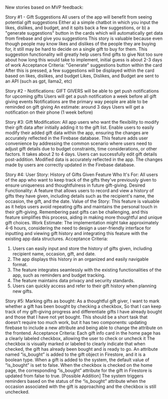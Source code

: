 New stories based on MVP feedback:

Story #1 - Gift Suggestions
All users of the app will benefit from seeing potential gift suggestions
Either a) a simple chatbot in which you input the likes, dislikes, and budget, and it spits back a few suggestions, or b) a "generate suggestions" button in the cards which will automatically get data from firebase and give you suggestions
This story is valuable because even though people may know likes and dislikes of the people they are buying for, it still may be hard to decide on a single gift to buy for them. This suggestion functionality will greatly help users find gifts to give
Not too sure about how long this would take to implement, initial guess is about 2-3 days of work
Acceptance Criteria:
"Generate" suggestions button within the card
After this is pressed, a few suggestions will be displayed within the card based on likes, dislikes, and budget
Likes, Dislikes, and Budget are sent to an API (such as gpt, llama2, etc)

Story #2 - Notifications:
GIFT GIVERS will be able to get push notifications for upcoming gifts
Users will get a push notification a week before all gift giving events
Notifications are the primary way people are able to be reminded on gift giving
An estimate: around 3 days
Users will get a notification on their phone (1 week before)

Story #3: Gift Modification:
All app users who want the flexibility to modify their gift data after initially adding it to the gift list.
Enable users to easily modify their added gift data within the app, ensuring the changes are accurately reflected in the Firebase database.
This feature adds user convenience by addressing the common scenario where users need to adjust gift details due to budget constraints, time considerations, or other factors.
It takes about 2 to 4 days.
Users can successfully edit gift details post-addition. Modified data is accurately reflected in the app. The changes made by users are correctly updated in the Firebase database.

Story #4: User Story: History of Gifts Given Feature
Who It's For: All users of the app who want to keep track of the gifts they've previously given to ensure uniqueness and thoughtfulness in future gift-giving.
Desired Functionality: A feature that allows users to record and view a history of gifts they have given, including details such as the recipient's name, the occasion, the gift, and the date.
Value of the Story: This feature is valuable as it helps users avoid repeating gifts and maintains the personal touch in their gift-giving. Remembering past gifts can be challenging, and this feature simplifies this process, aiding in making more thoughtful and unique gift choices.
Work Estimate: The implementation might take approximately 4-6 hours, considering the need to design a user-friendly interface for inputting and viewing gift history and integrating this feature with the existing app data structures.
Acceptance Criteria:
1. Users can easily input and store the history of gifts given, including recipient name, occasion, gift, and date.
2. The app displays this history in an organized and easily navigable format.
3. The feature integrates seamlessly with the existing functionalities of the app, such as reminders and budget tracking.
4. The feature maintains data privacy and security standards.
5. Users can quickly access and refer to their gift history when planning new gifts.


Story #5: Marking gifts as bought:
As a thoughtful gift giver,
I want to mark whether a gift has been bought by checking a checkbox,
So that I can keep track of my gift-giving progress and differentiate gifts I have already bought and those that I have not yet bought.
This should be a short task that doesn’t require too much work, but it has two components: updating firebase to include a new attribute and being able to change the attribute on the frontend.
Acceptance Criteria:
Each gift info card in the home page has a clearly labeled checkbox, allowing the user to check or uncheck it
The checkbox is visually marked or labeled to clearly indicate that when checked, the gift has already been bought and is ready to go.
An attribute named “is_bought” is added to the gift object in Firestore, and it is a boolean type.
When a gift is added to the system, the default value of “is_bought” is set to false.
When the checkbox is checked on the home page, the corresponding “is_bought” attribute for the gift in Firestore is updated from false to true.
[Possible Addition] The system triggers reminders based on the status of the “is_bought” attribute when the occasion associated with the gift is approaching and the checkbox is still unchecked.

